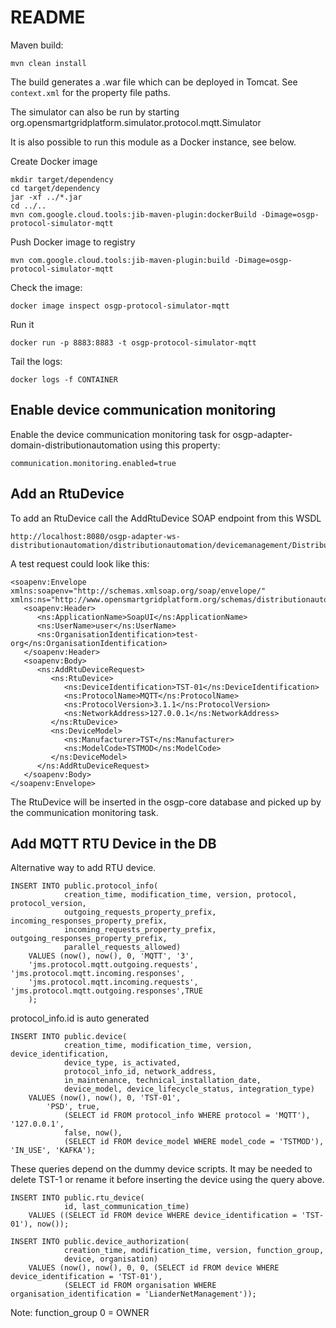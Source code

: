 # README #

Maven build:
```
mvn clean install
```
The build generates a .war file which can be deployed in Tomcat.
See `context.xml` for the property file paths.

The simulator can also be run by starting org.opensmartgridplatform.simulator.protocol.mqtt.Simulator 

It is also possible to run this module as a Docker instance, see below.

Create Docker image
```
mkdir target/dependency
cd target/dependency
jar -xf ../*.jar
cd ../..
mvn com.google.cloud.tools:jib-maven-plugin:dockerBuild -Dimage=osgp-protocol-simulator-mqtt
```

Push Docker image to registry
```
mvn com.google.cloud.tools:jib-maven-plugin:build -Dimage=osgp-protocol-simulator-mqtt
```

Check the image:
```
docker image inspect osgp-protocol-simulator-mqtt
```

Run it
```
docker run -p 8883:8883 -t osgp-protocol-simulator-mqtt
```

Tail the logs:
```
docker logs -f CONTAINER
```

## Enable device communication monitoring

Enable the device communication monitoring task for osgp-adapter-domain-distributionautomation using this property:

```
communication.monitoring.enabled=true
```

## Add an RtuDevice

To add an RtuDevice call the AddRtuDevice SOAP endpoint from this WSDL

```
http://localhost:8080/osgp-adapter-ws-distributionautomation/distributionautomation/devicemanagement/DistributionAutomationDeviceManagement.wsdl
```

A test request could look like this:

```
<soapenv:Envelope xmlns:soapenv="http://schemas.xmlsoap.org/soap/envelope/" xmlns:ns="http://www.opensmartgridplatform.org/schemas/distributionautomation/defs/2017/04">
   <soapenv:Header>
      <ns:ApplicationName>SoapUI</ns:ApplicationName>
      <ns:UserName>user</ns:UserName>
      <ns:OrganisationIdentification>test-org</ns:OrganisationIdentification>     
   </soapenv:Header>
   <soapenv:Body>
      <ns:AddRtuDeviceRequest>
         <ns:RtuDevice>
            <ns:DeviceIdentification>TST-01</ns:DeviceIdentification>
            <ns:ProtocolName>MQTT</ns:ProtocolName>
            <ns:ProtocolVersion>3.1.1</ns:ProtocolVersion>
            <ns:NetworkAddress>127.0.0.1</ns:NetworkAddress> 
         </ns:RtuDevice>
         <ns:DeviceModel>
            <ns:Manufacturer>TST</ns:Manufacturer>
            <ns:ModelCode>TSTMOD</ns:ModelCode>
         </ns:DeviceModel>
      </ns:AddRtuDeviceRequest>
   </soapenv:Body>
</soapenv:Envelope>
```

The RtuDevice will be inserted in the osgp-core database and picked up by the communication monitoring task.

## Add MQTT RTU Device in the DB
Alternative way to add RTU device.

```
INSERT INTO public.protocol_info(
            creation_time, modification_time, version, protocol, protocol_version, 
            outgoing_requests_property_prefix, incoming_responses_property_prefix, 
            incoming_requests_property_prefix, outgoing_responses_property_prefix, 
            parallel_requests_allowed)
    VALUES (now(), now(), 0, 'MQTT', '3', 
    'jms.protocol.mqtt.outgoing.requests', 'jms.protocol.mqtt.incoming.responses',
    'jms.protocol.mqtt.incoming.requests', 'jms.protocol.mqtt.outgoing.responses',TRUE
    );
```
protocol_info.id is auto generated

```    
INSERT INTO public.device(
            creation_time, modification_time, version, device_identification, 
            device_type, is_activated,                 
            protocol_info_id, network_address,  
            in_maintenance, technical_installation_date, 
            device_model, device_lifecycle_status, integration_type)
    VALUES (now(), now(), 0, 'TST-01', 
	    'PSD', true, 
            (SELECT id FROM protocol_info WHERE protocol = 'MQTT'), '127.0.0.1', 
            false, now(), 
            (SELECT id FROM device_model WHERE model_code = 'TSTMOD'), 'IN_USE', 'KAFKA'); 
```

These queries depend on the dummy device scripts. 
It may be needed to delete TST-1 or rename it before inserting the device using the query above.

```
INSERT INTO public.rtu_device(
            id, last_communication_time)
    VALUES ((SELECT id FROM device WHERE device_identification = 'TST-01'), now());

INSERT INTO public.device_authorization(
            creation_time, modification_time, version, function_group, 
            device, organisation)
    VALUES (now(), now(), 0, 0, (SELECT id FROM device WHERE device_identification = 'TST-01'), 
            (SELECT id FROM organisation WHERE organisation_identification = 'LianderNetManagement'));
```

Note: function_group 0 = OWNER
